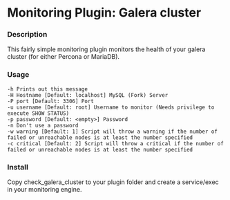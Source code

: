 # Monitoring Plugin: Galera cluster

### Description

This fairly simple monitoring plugin monitors the health of your galera cluster (for either Percona or MariaDB).

### Usage

    -h Prints out this message
    -H Hostname [Default: localhost] MySQL (Fork) Server
    -P port [Default: 3306] Port
    -u username [Default: root] Username to monitor (Needs privilege to execute SHOW STATUS)
    -p password [Default: <empty>] Password
    -n Don't use a password
    -w warning [Default: 1] Script will throw a warning if the number of failed or unreachable nodes is at least the number specified
    -c critical [Default: 2] Script will throw a critical if the number of failed or unreachable nodes is at least the number specified

### Install 

Copy check_galera_cluster to your plugin folder and create a service/exec in your monitoring engine. 
